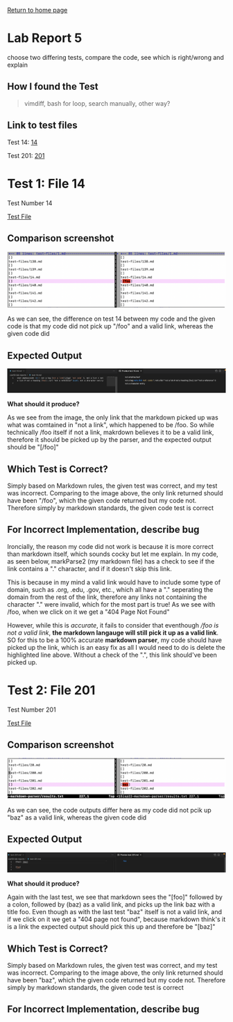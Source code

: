 [Return to home page](https://crustaceanking.github.io/cse15l-lab-reports/Lab-reports.html)

# Lab Report 5

choose two differing tests, compare the code, see which is right/wrong and explain

## How I found the Test

>vimdiff, bash for loop, search manually, other way?

## Link to test files

Test 14: [14](https://github.com/nidhidhamnani/markdown-parser/blob/main/test-files/14.md)

Test 201: [201](https://github.com/nidhidhamnani/markdown-parser/blob/main/test-files/201.md)

# Test 1: File 14 

Test Number 14

[Test File](https://github.com/nidhidhamnani/markdown-parser/blob/main/test-files/14.md)

## Comparison screenshot

![Image](Lab5Comp14.png)

As we can see, the difference on test 14 between my code and the given code is that my code did not pick up "/foo" and a valid link, whereas the given code did

## Expected Output

![Image](Lab5Test14Img.png)

**What should it produce?**

As we see from the image, the only link that the markdown picked up was what was comtained in "not a link", which happened to be /foo. So while technically /foo itself if not a link, makrdown believes it to be a valid link, therefore it should be picked up by the parser, and the expected output should be  "[/foo]"

## Which Test is Correct?

Simply based on Markdown rules, the given test was correct, and my test was incorrect. Comparing to the image above, the only link returned should have been "/foo", which the given code returned but my code not. Therefore simply by markdown standards, the given code test is correct

## For Incorrect Implementation, describe bug

Ironcially, the reason my code did not work is because it is more correct than markdown itself, which sounds cocky but let me explain. In my code, as seen below, markParse2 (my markdown file) has a check to see if the link contains a "." character, and if it doesn't skip this link.

This is because in my mind a valid link would have to include some type of domain, such as .org, .edu, .gov, etc., which all have a "." seperating the domain from the rest of the link, therefore any links not containing the character "." were invalid, which for the most part is true! As we see with /foo, when we click on it we get a "404 Page Not Found"

However, while this is *accurate*, it fails to consider that eventhough */foo is not a valid link*, **the markdown langauge will still pick it up as a valid link**. SO for this to be a 100% accurate **markdown parser**, my code should have picked up the link, which is an easy fix as all I would need to do is delete the highlighted line above. Without a check of the ".", this link should've been picked up.

# Test 2: File 201

Test Number 201

[Test File](https://github.com/nidhidhamnani/markdown-parser/blob/main/test-files/201.md)

## Comparison screenshot

![Image](Lab5Comp201.png)

As we can see, the code outputs differ here as my code did not pcik up "baz" as a valid link, whereas the given code did

## Expected Output

![Image](Lab5Test201Img.png)

**What should it produce?**

Again with the last test, we see that markdown sees the "[foo]" followed by a colon, followed by (baz) as a valid link, and picks up the link baz with a title foo. Even though as with the last test "baz" itself is not a valid link, and if we click on it we get a "404 page not found", because markdown think's it is a link the expected output should pick this up and therefore be "[baz]"

## Which Test is Correct?

Simply based on Markdown rules, the given test was correct, and my test was incorrect. Comparing to the image above, the only link returned should have been "baz", which the given code returned but my code not. Therefore simply by markdown standards, the given code test is correct

## For Incorrect Implementation, describe bug
